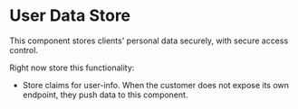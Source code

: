 # User Data Store

This component stores clients' personal data securely, with secure access control.

Right now store this functionality:

- Store claims for user-info. When the customer does not expose its own endpoint, they push data to this component.
